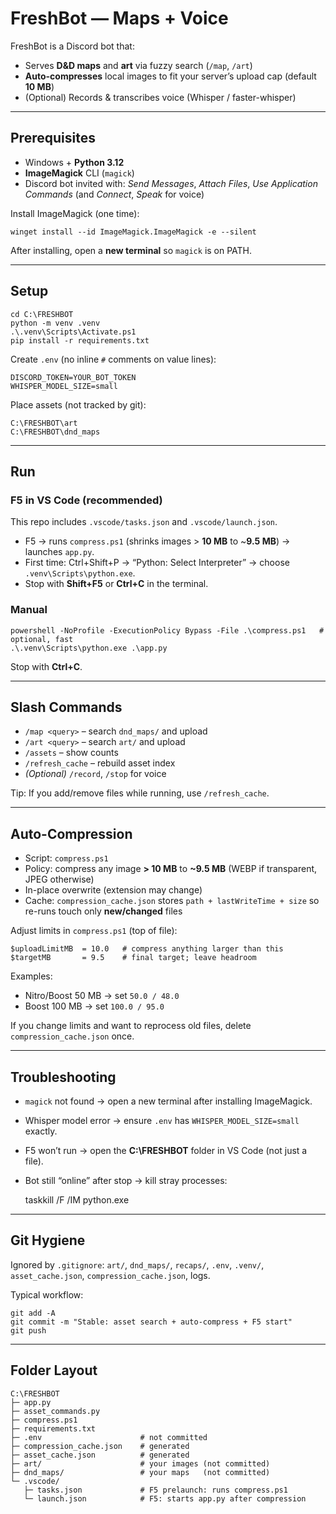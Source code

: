 ﻿# FreshBot — Maps + Voice

FreshBot is a Discord bot that:
- Serves **D&D maps** and **art** via fuzzy search (`/map`, `/art`)
- **Auto-compresses** local images to fit your server’s upload cap (default **10 MB**)
- (Optional) Records & transcribes voice (Whisper / faster-whisper)

---

## Prerequisites
- Windows + **Python 3.12**
- **ImageMagick** CLI (`magick`)
- Discord bot invited with: *Send Messages*, *Attach Files*, *Use Application Commands* (and *Connect*, *Speak* for voice)

Install ImageMagick (one time):

    winget install --id ImageMagick.ImageMagick -e --silent

After installing, open a **new terminal** so `magick` is on PATH.

---

## Setup

    cd C:\FRESHBOT
    python -m venv .venv
    .\.venv\Scripts\Activate.ps1
    pip install -r requirements.txt

Create `.env` (no inline `#` comments on value lines):

    DISCORD_TOKEN=YOUR_BOT_TOKEN
    WHISPER_MODEL_SIZE=small

Place assets (not tracked by git):

    C:\FRESHBOT\art
    C:\FRESHBOT\dnd_maps

---

## Run

### F5 in VS Code (recommended)
This repo includes `.vscode/tasks.json` and `.vscode/launch.json`.
- F5 → runs `compress.ps1` (shrinks images > **10 MB** to ~**9.5 MB**) → launches `app.py`.
- First time: Ctrl+Shift+P → “Python: Select Interpreter” → choose `.venv\Scripts\python.exe`.
- Stop with **Shift+F5** or **Ctrl+C** in the terminal.

### Manual

    powershell -NoProfile -ExecutionPolicy Bypass -File .\compress.ps1   # optional, fast
    .\.venv\Scripts\python.exe .\app.py

Stop with **Ctrl+C**.

---

## Slash Commands
- `/map <query>` – search `dnd_maps/` and upload
- `/art <query>` – search `art/` and upload
- `/assets` – show counts
- `/refresh_cache` – rebuild asset index
- *(Optional)* `/record`, `/stop` for voice

Tip: If you add/remove files while running, use `/refresh_cache`.

---

## Auto-Compression
- Script: `compress.ps1`
- Policy: compress any image **> 10 MB** to **~9.5 MB** (WEBP if transparent, JPEG otherwise)
- In-place overwrite (extension may change)
- Cache: `compression_cache.json` stores `path + lastWriteTime + size` so re-runs touch only **new/changed** files

Adjust limits in `compress.ps1` (top of file):

    $uploadLimitMB  = 10.0   # compress anything larger than this
    $targetMB       = 9.5    # final target; leave headroom

Examples:
- Nitro/Boost 50 MB → set `50.0 / 48.0`
- Boost 100 MB → set `100.0 / 95.0`

If you change limits and want to reprocess old files, delete `compression_cache.json` once.

---

## Troubleshooting
- `magick` not found → open a new terminal after installing ImageMagick.
- Whisper model error → ensure `.env` has `WHISPER_MODEL_SIZE=small` exactly.
- F5 won’t run → open the **C:\FRESHBOT** folder in VS Code (not just a file).
- Bot still “online” after stop → kill stray processes:

    taskkill /F /IM python.exe

---

## Git Hygiene
Ignored by `.gitignore`: `art/`, `dnd_maps/`, `recaps/`, `.env`, `.venv/`, `asset_cache.json`, `compression_cache.json`, logs.

Typical workflow:

    git add -A
    git commit -m "Stable: asset search + auto-compress + F5 start"
    git push

---

## Folder Layout

    C:\FRESHBOT
    ├─ app.py
    ├─ asset_commands.py
    ├─ compress.ps1
    ├─ requirements.txt
    ├─ .env                      # not committed
    ├─ compression_cache.json    # generated
    ├─ asset_cache.json          # generated
    ├─ art/                      # your images (not committed)
    ├─ dnd_maps/                 # your maps   (not committed)
    └─ .vscode/
       ├─ tasks.json             # F5 prelaunch: runs compress.ps1
       └─ launch.json            # F5: starts app.py after compression
